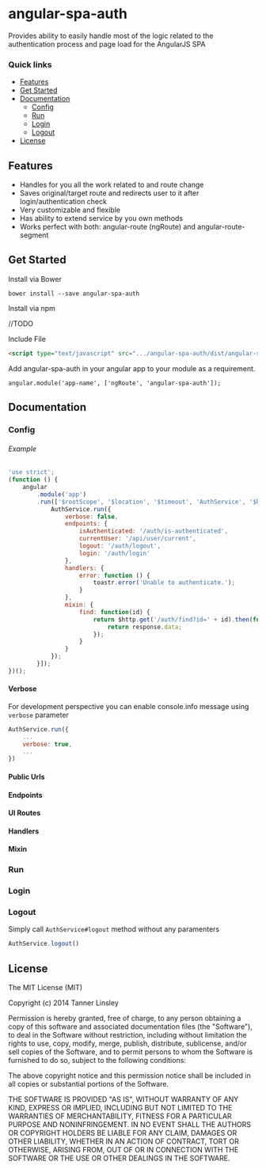 # angular-spa-auth
Provides ability to easily handle most of the logic related to the authentication process and page load for the AngularJS SPA

### Quick links
- [Features](#features)
- [Get Started](#get-started)
- [Documentation](#documentation)
    - [Config](#config)
    - [Run](#run)
    - [Login](#login)
    - [Logout](#logout)
- [License](#license)

## Features
- Handles for you all the work related to and route change
- Saves original/target route and redirects user to it after login/authentication check
- Very customizable and flexible
- Has ability to extend service by you own methods
- Works perfect with both: angular-route (ngRoute) and angular-route-segment

## Get Started

Install via Bower

`bower install --save angular-spa-auth`

Install via npm

//TODO

Include File
```html
<script type="text/javascript" src=".../angular-spa-auth/dist/angular-spa-auth.min.js"></script>
```


Add angular-spa-auth in your angular app to your module as a requirement.
```
angular.module('app-name', ['ngRoute', 'angular-spa-auth']);
```

## Documentation

### Config

###### Example
```js
'use strict';
(function () {
    angular
        .module('app')
        .run(['$rootScope', '$location', '$timeout', 'AuthService', '$http', 'toastr', function ($rootScope, $location, $timeout, AuthService, $http, toastr) {
            AuthService.run({
                verbose: false,
                endpoints: {
                    isAuthenticated: '/auth/is-authenticated',
                    currentUser: '/api/user/current',
                    logout: '/auth/logout',
                    login: '/auth/login'
                },
                handlers: {
                    error: function () {
                        toastr.error('Unable to authenticate.');
                    }
                },
                mixin: {
                    find: function(id) {
                        return $http.get('/auth/find?id=' + id).then(function (response) {
                            return response.data;
                        });
                    }
                }
            });
        }]);
})();
```


#### Verbose
For development perspective you can enable console.info message using `verbose` parameter

```js
AuthService.run({
    ...
    verbose: true,
    ...
})
```

#### Public Urls
#### Endpoints
#### UI Routes
#### Handlers
#### Mixin

### Run

### Login

### Logout

Simply call `AuthService#logout` method without any paramenters
```js
AuthService.logout()
```

## License

The MIT License (MIT)

Copyright (c) 2014 Tanner Linsley

Permission is hereby granted, free of charge, to any person obtaining a copy
of this software and associated documentation files (the "Software"), to deal
in the Software without restriction, including without limitation the rights
to use, copy, modify, merge, publish, distribute, sublicense, and/or sell
copies of the Software, and to permit persons to whom the Software is
furnished to do so, subject to the following conditions:

The above copyright notice and this permission notice shall be included in
all copies or substantial portions of the Software.

THE SOFTWARE IS PROVIDED "AS IS", WITHOUT WARRANTY OF ANY KIND, EXPRESS OR
IMPLIED, INCLUDING BUT NOT LIMITED TO THE WARRANTIES OF MERCHANTABILITY,
FITNESS FOR A PARTICULAR PURPOSE AND NONINFRINGEMENT. IN NO EVENT SHALL THE
AUTHORS OR COPYRIGHT HOLDERS BE LIABLE FOR ANY CLAIM, DAMAGES OR OTHER
LIABILITY, WHETHER IN AN ACTION OF CONTRACT, TORT OR OTHERWISE, ARISING FROM,
OUT OF OR IN CONNECTION WITH THE SOFTWARE OR THE USE OR OTHER DEALINGS IN
THE SOFTWARE.

